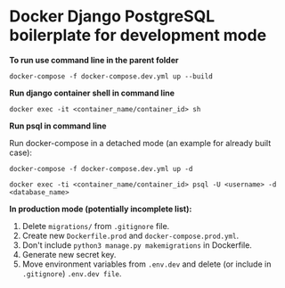 # Docker Django PostgreSQL boilerplate for development mode

**To run use command line in the parent folder**
```
docker-compose -f docker-compose.dev.yml up --build
```

**Run django container shell in command line**

```
docker exec -it <container_name/container_id> sh
```

**Run psql in command line**

Run docker-compose in a detached mode (an example for already built case):
```
docker-compose -f docker-compose.dev.yml up -d

docker exec -ti <container_name/container_id> psql -U <username> -d <database_name>
```


**In production mode (potentially incomplete list):**

1. Delete `migrations/` from `.gitignore` file.
2. Create new `Dockerfile.prod` and `docker-compose.prod.yml`.
3. Don't include ```python3 manage.py makemigrations``` in Dockerfile.
4. Generate new secret key.
5. Move environment variables from `.env.dev` and delete (or include in `.gitignore`) `.env.dev file`.